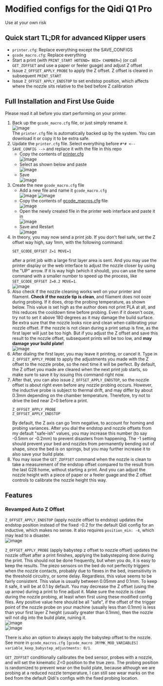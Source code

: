 # Modified configs for the Qidi Q1 Pro

Use at your own risk

## Quick start TL;DR for advanced Klipper users
- `printer.cfg`: Replace everything except the SAVE_CONFIGS
- `gcode_macro.cfg`: Replace everything
- Start a print (with `PRINT_START HOTEND= BED= CHAMBER=`) (or call `GET_ZOFFSET` and use a paper or feeler guage) and adjust Z offset
- Issue `Z_OFFSET_APPLY_PROBE` to apply the Z offset. Z offset is cleared in subsequent `PRINT_START`
- Issue `Z_OFFSET_APPLY_ENDSTOP` to set endstop position, which affects where the nozzle sits relative to the bed before Z calibration

## Full Installation and First Use Guide
Please read it all before you start performing on your printer.

1. Back up the `gcode_macro.cfg` file, or just simply rename it.\
![image](https://github.com/user-attachments/assets/4d297ad7-567a-47a0-8136-7a97f89345bd)\
The `printer.cfg` file is automatically backed up by the system. You can download it or copy it to be extra safe.
2. Update the `printer.cfg` file. Select everything before `#*# <-- SAVE_CONFIG -->` and replace it with the file in this repo
    - Copy the contents of [printer.cfg](https://github.com/jrymk/q1pro-mods/blob/main/config/printer.cfg)\
    ![image](https://github.com/user-attachments/assets/0dcf031f-bc3a-4c0e-94b4-f012311969bd)
    - Select as shown below and paste\
    ![image](https://github.com/user-attachments/assets/909bafc3-a88e-4e24-8d62-c4353f6f0dd6)
    - Save\
    ![image](https://github.com/user-attachments/assets/448569d8-68e4-4d74-ab10-6f27dbab3420)
3. Create the new `gcode_macro.cfg` file
    - Add a new file and name it `gcode_macro.cfg`\
    ![image](https://github.com/user-attachments/assets/f4b473e7-7cc9-4680-91f3-9536e49c5a3e)
    ![image](https://github.com/user-attachments/assets/3a1518a7-cb4c-4111-b3af-99e0ad1d2c74)
    - Copy the contents of [gcode_macros.cfg](https://github.com/jrymk/q1pro-mods/blob/main/config/gcode_macro.cfg) file\
    ![image](https://github.com/user-attachments/assets/d3e90a53-9ae2-40dd-a5ea-86eebcdc4ce6)
    - Open the newly created file in the printer web interface and paste it in\
    ![image](https://github.com/user-attachments/assets/abd51b1c-b5e4-4513-9345-1cc2746a949b)
    - Save and Restart\
    ![image](https://github.com/user-attachments/assets/61e08dc9-aade-4b51-8042-495ecfda0432)
4. In theory, you may now send a print job. If you don't feel safe, set the Z offset way high, say 1mm, with the following command:
    ```
    SET_GCODE_OFFSET Z=1 MOVE=1
    ```
    after a print job with a large first layer area is sent. And you may use the printer display or the web interface to adjust the nozzle closer by using the "UP" arrow. If it is way high (which it should), you can use the same command with a smaller number to speed up the process, like `SET_GCODE_OFFSET Z=0.2 MOVE=1`.\
    ![image](https://github.com/user-attachments/assets/332b9816-2712-4a2b-9580-7efb32c77ded)
5. Also check if the nozzle cleaning works well on your printer and filament. **Check if the nozzle tip is clean**, and filament does not ooze during probing. If it does, drop the probing temperature, as shown below. This value is set high as the author does not print PLA at all, and this reduces the cooldown time before probing. Even if it doesn't ooze, try not to set it above 180 degrees as it may damage the build surface.
   Be extra sure that the nozzle looks nice and clean when calibrating your nozzle offset. If the nozzle is not clean during a print setup is fine, as the first layer will just be too high. But if you adjust the Z offset and save this result to the nozzle offset, subsequent prints will be too low, and **may damage your build plate!**\
    ![image](https://github.com/user-attachments/assets/5caef60d-2cf1-4e2c-8d08-36895e0d1e09)
6. After dialing the first layer, you may leave it printing, or cancel it. Type in `Z_OFFSET_APPLY_PROBE` to apply the adjustments you made with the Z offset to the nozzle probe, so the next time it will be perfect. By default, the Z offset you made are cleared when the next print job starts, so make sure to save it by issuing this command right now.
7. After that, you can also issue `Z_OFFSET_APPLY_ENDSTOP`, so the nozzle offset is about right even before any nozzle probing occurs. However, the inductive probe is subject to thermal drift, and may differ by about 0.3mm depending on the chamber temperature. Therefore, try not to drive the bed near Z=0 before a print.
   ```
   Z_OFFSET_APPLY_PROBE
   Z_OFFSET_APPLY_ENDSTOP
   ```
   By default, the Z axis can go 1mm negative, to account for homing and probing variances. After you dial the endstop and nozzle offsets from my default "safe-ish" values, you may increase this number (to say -0.5mm or -0.2mm) to prevent disasters from happening. The -1 setting should prevent your bed and nozzles from permanently bending out of shape, since the bed is on springs, but you may further increase it to also save your build plate.
8. You may issue the `GET_ZOFFSET` command when the nozzle is clean to take a measurement of the endstop offset compared to the result from the last G28 home, without starting a print. And you can adjust the nozzle height with a piece of paper or a feeler guage and the Z offset controls to calibrate the nozzle height this way.

## Features
### Revamped Auto Z Offset
`Z_OFFSET_APPLY_ENDSTOP` (apply nozzle offset to endstop) updates the endstop position instead of the fixed -0.2 for the default Qidi config for an inductive, which makes no sense. It also requires `position_min: -4`, which may lead to a disaster.\
![image](https://github.com/user-attachments/assets/1495d940-6f27-40bf-980a-8ca75e65137c)

`Z_OFFSET_APPLY_PROBE` (apply babystep z offset to nozzle offset) updates the nozzle offset after a print finishes, applying the babystepping done during the print. This should not be done frequently, but when you do, it is easy to keep the results. The piezo sensors on the bed do not perfectly triggers when the nozzle contacts, probably due to flexes in the bed, insensitivity in the threshold circuitry, or some delay. Regardless, this value seems to be fairly consistent. This value is usually between 0.05mm and 0.1mm. To keep it safe, it will be at 0.1 by default. You may decrease the Z offset (using the up arrow) during a print to fine adjust it. Make sure the nozzle is clean during the nozzle probing, at least when first using these modified config files. Any positive value here should be all "safe", if the offset of the trigger point of the nozzle probe on your machine (usually less than 0.1mm) is less than your first layer Z height (usually greater than 0.1mm), then the nozzle will not dig into the build plate, ruining it. \
![image](https://github.com/user-attachments/assets/598aab2d-5fd3-4570-bcb4-3f7660671fbd)\
![image](https://github.com/user-attachments/assets/241d19f2-e812-4414-a0e7-1737ec18d5c2)

There is also an option to always apply the babystep offset to the nozzle. See more in `gcode_macros.cfg` `[gcode_macro JRYMK_MOD_VARIABLES]` `variable_keep_babystep_adjustments: 0/1`.

`GET_ZOFFSET` conditionally calibrates the bed sensor, probes with a nozzle, and will set the kinematic Z=0 position to the true zero. The probing position is randomized to prevent wear on the build plate, because although we are probing at a reduced nozzle temperature, I can still see wear marks on the bed from the default Qidi's configs with the fixed probing location.

